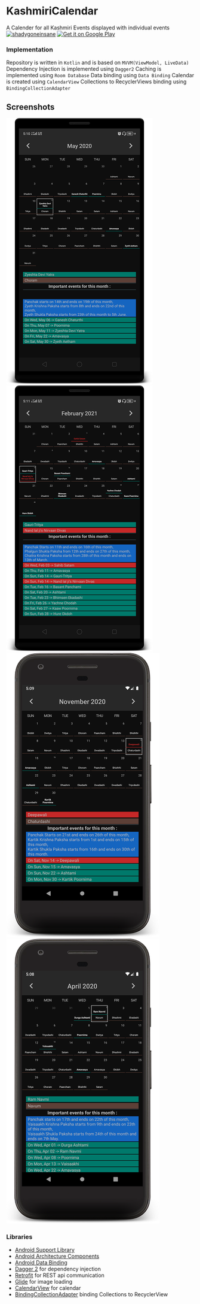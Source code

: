 # KashmiriCalendar
A Calender for all Kashmiri Events displayed with individual events
<Br>
[![shadygoneinsane](https://circleci.com/gh/shadygoneinsane/KashmiriCalendar.svg?style=svg)](https://app.circleci.com/pipelines/gh/shadygoneinsane/KashmiriCalendar)
<a href="https://play.google.com/store/apps/details?id=koshur.kashmirievents">
<img alt="Get it on Google Play" src="http://steverichey.github.io/google-play-badge-svg/img/en_get.svg" />
</a>
### Implementation

Repository is written in `Kotlin` and is based on `MVVM(ViewModel, LiveData)`
Dependency Injection is implemented using `Dagger2`
Caching is implemented using `Room Database`
Data binding using `Data Binding`
Calendar is created using `CalendarView`
Collections to RecyclerViews binding using  `BindingCollectionAdapter`

## Screenshots
<img src="https://github.com/shadygoneinsane/KashmiriCalendar/blob/master/screenshots/screenshot_l_may.png" alt="Screenshot 1"/>  <img src="https://github.com/shadygoneinsane/KashmiriCalendar/blob/master/screenshots/screenshot_l_feb.png" alt="Screenshot 2"/>
<img src="https://github.com/shadygoneinsane/KashmiriCalendar/blob/master/screenshots/screenshot_nov.png" alt="Screenshot 3"/>  <img src="https://github.com/shadygoneinsane/KashmiriCalendar/blob/master/screenshots/screenshot_april.png" alt="Screenshot 4"/>

### Libraries
* [Android Support Library][support-lib]
* [Android Architecture Components][arch]
* [Android Data Binding][data-binding]
* [Dagger 2][dagger2] for dependency injection
* [Retrofit][retrofit] for REST api communication
* [Glide][glide] for image loading
* [CalendarView][calendarview] for calendar
* [BindingCollectionAdapter][bindingcollectionadapter] binding Collections to RecyclerView


[mockwebserver]: https://github.com/square/okhttp/tree/master/mockwebserver
[support-lib]: https://developer.android.com/topic/libraries/support-library/index.html
[arch]: https://developer.android.com/arch
[data-binding]: https://developer.android.com/topic/libraries/data-binding/index.html
[dagger2]: https://google.github.io/dagger
[retrofit]: http://square.github.io/retrofit
[glide]: https://github.com/bumptech/glide
[bindingcollectionadapter]: https://github.com/evant/binding-collection-adapter
[calendarview]: https://github.com/kizitonwose/CalendarView
[playstorelink]:https://play.google.com/store/apps/details?id=koshur.kashmirievents


